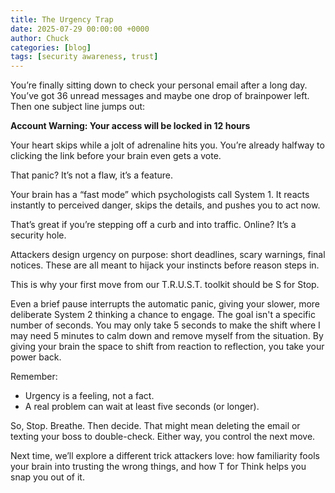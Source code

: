 ```yaml
---
title: The Urgency Trap
date: 2025-07-29 00:00:00 +0000
author: Chuck
categories: [blog]
tags: [security awareness, trust]
---
```


You’re finally sitting down to check your personal email after a long day. You’ve got 36 unread messages and maybe one drop of brainpower left. Then one subject line jumps out:

**Account Warning: Your access will be locked in 12 hours**

Your heart skips while a jolt of adrenaline hits you. You’re already halfway to clicking the link before your brain even gets a vote.

That panic? It’s not a flaw, it’s a feature.

Your brain has a “fast mode” which psychologists call System 1. It reacts instantly to perceived danger, skips the details, and pushes you to act now.

That’s great if you’re stepping off a curb and into traffic. Online? It’s a security hole.

Attackers design urgency on purpose: short deadlines, scary warnings, final notices. These are all meant to hijack your instincts before reason steps in.

This is why your first move from our T.R.U.S.T. toolkit should be S for Stop.

Even a brief pause interrupts the automatic panic, giving your slower, more deliberate System 2 thinking a chance to engage. The goal isn't a specific number of seconds. You may only take 5 seconds to make the shift where I may need 5 minutes to calm down and remove myself from the situation. By giving your brain the space to shift from reaction to reflection, you take your power back.

Remember:

- Urgency is a feeling, not a fact.
- A real problem can wait at least five seconds (or longer).

So, Stop. Breathe. Then decide.
That might mean deleting the email or texting your boss to double-check.
Either way, you control the next move.

Next time, we’ll explore a different trick attackers love: how familiarity fools your brain into trusting the wrong things, and how T for Think helps you snap you out of it.
